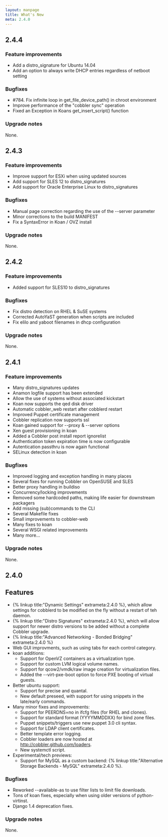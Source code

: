 ```yaml
---
layout: manpage
title: What's New
meta: 2.4.0
---
```


## 2.4.4

### Feature improvements

- Add a distro_signature for Ubuntu 14.04
- Add an option to always write DHCP entries regardless of netboot setting

### Bugfixes

- #784. Fix infinite loop in get_file_device_path() in chroot environment
- Improve performance of the "cobbler sync" operation
- Fixed an Exception in Koans get_insert_script() function

### Upgrade notes

None.


## 2.4.3

### Feature improvements

- Improve support for ESXi when using updated sources
- Add support for SLES 12 to distro_signatures
- Add support for Oracle Enterprise Linux to distro_signatures

### Bugfixes

- Manual page correction regarding the use of the --server parameter
- Minor corrections to the build MANIFEST
- Fix a SyntaxError in Koan / OVZ install

### Upgrade notes

None.


## 2.4.2

### Feature improvements

- Added support for SLES10 to distro_signatures

### Bugfixes

- Fix distro detection on RHEL & SuSE systems
- Corrected AutoYaST generation when scripts are included
- Fix elilo and yaboot filenames in dhcp configuration

### Upgrade notes

None.

## 2.4.1

### Feature improvements

- Many distro_signatures updates
- Anamon logfile support has been extended
- Allow the use of systems without associated kickstart
- Koan now supports the qed disk driver
- Automatic cobbler_web restart after cobblerd restart
- Improved Puppet certificate management
- Cobbler replication now supports ssl
- Koan gained support for --proxy & --server options
- Xen guest provisioning in koan
- Added a Cobbler post install report ignorelist
- Authentication token expiration time is now configurable
- Autentication passthru is now again functional
- SELinux detection in koan

### Bugfixes

- Improved logging and exception handling in many places
- Several fixes for running Cobbler on OpenSUSE and SLES
- Better proxy handling in buildiso
- Concurrency/locking improvements
- Removed some hardcoded paths, making life easier for downstream packagers
- Add missing (sub)commands to the CLI
- Several Makefile fixes
- Small improvements to cobbler-web
- Many fixes to koan
- Several WSGI related improvements
- Many more...

### Upgrade notes

None.

## 2.4.0

## Features

- {% linkup title:"Dynamic Settings" extrameta:2.4.0 %}, which allow settings for cobblerd to be modified on the fly without a restart of teh daemon.
- {% linkup title:"Distro Signatures" extrameta:2.4.0 %}, which will allow support for newer distro versions to be added without a complete Cobbler upgrade.
- {% linkup title:"Advanced Networking - Bonded Bridging" extrameta:2.4.0 %}
- Web GUI improvments, such as using tabs for each control category.
- koan additions:
    * Support for OpenVZ containers as a virtualization type.
    * Support for custom LVM logical volume names.
    * Support for qcow2/vmdk/raw image creation for virtualization files.
    * Added the --virt-pxe-boot option to force PXE booting of virtual guests.
- Better ubuntu support:
    * Support for precise and quantal.
    * New default preseed, with support for using snippets in the late/early commands.
- Many minor fixes and improvements:
    * Support for PEERDNS=no in ifcfg files (for RHEL and clones).
    * Support for standard format (YYYYMMDDXX) for bind zone files.
    * Puppet snippets/triggers use new puppet 3.0 cli syntax.
    * Support for LDAP client certificates.
    * Better template error logging.
    * Cobbler loaders are now hosted at http://cobbler.github.com/loaders.
    * New systemctl script.
- Experimental/tech previews:
    * Support for MySQL as a custom backend: {% linkup title:"Alternative Storage Backends - MySQL" extrameta:2.4.0 %}.

### Bugfixes

- Reworked --available-as to use filter lists to limit file downloads.
- Tons of koan fixes, especially when using older versions of python-virtinst.
- Django 1.4 deprecation fixes.

### Upgrade notes

None.
